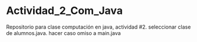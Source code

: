 # Actividad_2_Com_Java
Repositorio para clase computación en java, actividad #2. 
seleccionar clase de alumnos.java.
hacer caso omiso a main.java
